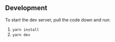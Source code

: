 ## Development

To start the dev server, pull the code down and run:

1. `yarn install`
1. `yarn dev`
